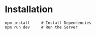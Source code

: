 # Installation

```console
npm install     # Install Dependencies
npm run dev     # Run the Server
```
